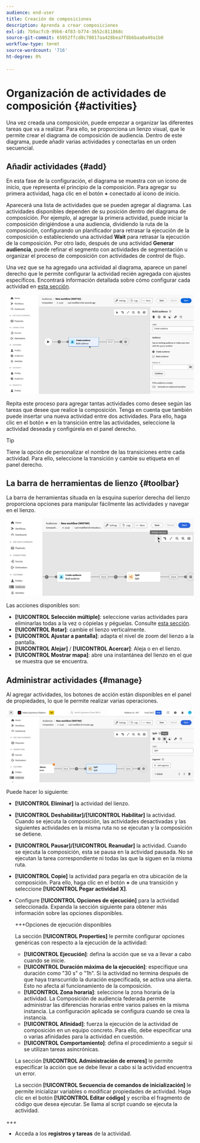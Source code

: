 ```yaml
---
audience: end-user
title: Creación de composiciones
description: Aprenda a crear composiciones
exl-id: 7b9acfc0-99b6-4f83-b774-3652c811868c
source-git-commit: 65052ffcd8c70817aa428bea7f8b6baa0a49a1b0
workflow-type: tm+mt
source-wordcount: '716'
ht-degree: 0%

---
```


# Organización de actividades de composición {#activities}

Una vez creada una composición, puede empezar a organizar las diferentes tareas que va a realizar. Para ello, se proporciona un lienzo visual, que le permite crear el diagrama de composición de audiencia. Dentro de este diagrama, puede añadir varias actividades y conectarlas en un orden secuencial.

## Añadir actividades {#add}

En esta fase de la configuración, el diagrama se muestra con un icono de inicio, que representa el principio de la composición. Para agregar su primera actividad, haga clic en el botón **+** conectado al icono de inicio.

Aparecerá una lista de actividades que se pueden agregar al diagrama. Las actividades disponibles dependen de su posición dentro del diagrama de composición. Por ejemplo, al agregar la primera actividad, puede iniciar la composición dirigiéndose a una audiencia, dividiendo la ruta de la composición, configurando un planificador para retrasar la ejecución de la composición o estableciendo una actividad **Wait** para retrasar la ejecución de la composición. Por otro lado, después de una actividad **Generar audiencia**, puede refinar el segmento con actividades de segmentación u organizar el proceso de composición con actividades de control de flujo.

Una vez que se ha agregado una actividad al diagrama, aparece un panel derecho que le permite configurar la actividad recién agregada con ajustes específicos. Encontrará información detallada sobre cómo configurar cada actividad en [esta sección](activities/about-activities.md).

![](assets/composition-create-add.png)

Repita este proceso para agregar tantas actividades como desee según las tareas que desee que realice la composición. Tenga en cuenta que también puede insertar una nueva actividad entre dos actividades. Para ello, haga clic en el botón **+** en la transición entre las actividades, seleccione la actividad deseada y configúrela en el panel derecho.

>[!TIP]
>
>Tiene la opción de personalizar el nombre de las transiciones entre cada actividad. Para ello, seleccione la transición y cambie su etiqueta en el panel derecho.

## La barra de herramientas de lienzo {#toolbar}

La barra de herramientas situada en la esquina superior derecha del lienzo proporciona opciones para manipular fácilmente las actividades y navegar en el lienzo.

![](assets/canvas-toolbar.png)

Las acciones disponibles son:

* **[!UICONTROL Selección múltiple]**: seleccione varias actividades para eliminarlas todas a la vez o cópielas y péguelas. Consulte [esta sección](#copy).
* **[!UICONTROL Rotar]**: cambie el lienzo verticalmente.
* **[!UICONTROL Ajustar a pantalla]**: adapta el nivel de zoom del lienzo a la pantalla.
* **[!UICONTROL Alejar]** / **[!UICONTROL Acercar]**: Aleja o en el lienzo.
* **[!UICONTROL Mostrar mapa]**: abre una instantánea del lienzo en el que se muestra que se encuentra.

## Administrar actividades {#manage}

Al agregar actividades, los botones de acción están disponibles en el panel de propiedades, lo que le permite realizar varias operaciones.

![](assets/activity-actions.png)

Puede hacer lo siguiente:

* **[!UICONTROL Eliminar]** la actividad del lienzo.
* **[!UICONTROL Deshabilitar]/[!UICONTROL Habilitar]** la actividad. Cuando se ejecuta la composición, las actividades desactivadas y las siguientes actividades en la misma ruta no se ejecutan y la composición se detiene.
* **[!UICONTROL Pausar]/[!UICONTROL Reanudar]** la actividad. Cuando se ejecuta la composición, esta se pausa en la actividad pausada. No se ejecutan la tarea correspondiente ni todas las que la siguen en la misma ruta.
* **[!UICONTROL Copie]** la actividad para pegarla en otra ubicación de la composición. Para ello, haga clic en el botón **+** de una transición y seleccione **[!UICONTROL Pegar actividad X]**. <!-- cannot copy multiple activities ? cannot paste in another composition?-->
* Configure **[!UICONTROL Opciones de ejecución]** para la actividad seleccionada. Expanda la sección siguiente para obtener más información sobre las opciones disponibles.

  +++Opciones de ejecución disponibles

  La sección **[!UICONTROL Properties]** le permite configurar opciones genéricas con respecto a la ejecución de la actividad:

   * **[!UICONTROL Ejecución]**: defina la acción que se va a llevar a cabo cuando se inicie.
   * **[!UICONTROL Duración máxima de la ejecución]**: especifique una duración como &quot;30 s&quot; o &quot;1h&quot;. Si la actividad no termina después de que haya transcurrido la duración especificada, se activa una alerta. Esto no afecta al funcionamiento de la composición.
   * **[!UICONTROL Zona horaria]**: seleccione la zona horaria de la actividad. La Composición de audiencia federada permite administrar las diferencias horarias entre varios países en la misma instancia. La configuración aplicada se configura cuando se crea la instancia.
   * **[!UICONTROL Afinidad]**: fuerza la ejecución de la actividad de composición en un equipo concreto. Para ello, debe especificar una o varias afinidades para la actividad en cuestión.
   * **[!UICONTROL Comportamiento]**: defina el procedimiento a seguir si se utilizan tareas asincrónicas.

  La sección **[!UICONTROL Administración de errores]** le permite especificar la acción que se debe llevar a cabo si la actividad encuentra un error.

  La sección **[!UICONTROL Secuencia de comandos de inicialización]** le permite inicializar variables o modificar propiedades de actividad. Haga clic en el botón **[!UICONTROL Editar código]** y escriba el fragmento de código que desea ejecutar. Se llama al script cuando se ejecuta la actividad.

+++

* Acceda a los **registros y tareas** de la actividad.
